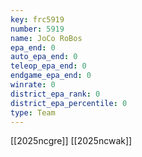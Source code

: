 ```yaml
---
key: frc5919
number: 5919
name: JoCo RoBos
epa_end: 0
auto_epa_end: 0
teleop_epa_end: 0
endgame_epa_end: 0
winrate: 0
district_epa_rank: 0
district_epa_percentile: 0
type: Team
---
```

[[2025ncgre]]
[[2025ncwak]]
